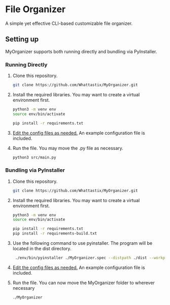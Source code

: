 # File Organizer

A simple yet effective CLI-based customizable file organizer.

## Setting up

MyOrganizer supports both running directly and bundling via PyInstaller.

### Running Directly

1. Clone this repository.  

    ```bash
    git clone https://github.com/Whattastix/MyOrganizer.git
    ```

2. Install the required libraries. You may want to create a virtual environment first.

    ```bash
    python3 -m venv env 
    source env/bin/activate

    pip install -r requirements.txt
    ```

3. [Edit the config files as needed.](CONFIG.md) An example configuration file is included.

4. Run the file. You may move the .py file as necessary.

    ```bash
    python3 src/main.py 
    ```

### Bundling via PyInstaller

1. Clone this repository.  

    ```bash
    git clone https://github.com/Whattastix/MyOrganizer.git
    ```

2. Install the required libraries. You may want to create a virtual environment first.

    ```bash
    python3 -m venv env 
    source env/bin/activate

    pip install -r requirements.txt
    pip install -r requirements-build.txt
    ```

3. Use the following command to use pyinstaller. The program will be located in the dist directory.

   ```bash
    ./env/bin/pyinstaller ./MyOrganizer.spec --distpath ./dist --workpath ./temp
   ```

4. [Edit the config files as needed.](CONFIG.md) An example configuration file is included.

5. Run the file. You can now move the MyOrganizer folder to wherever necessary

    ```bash
    ./MyOrganizer
    ```
